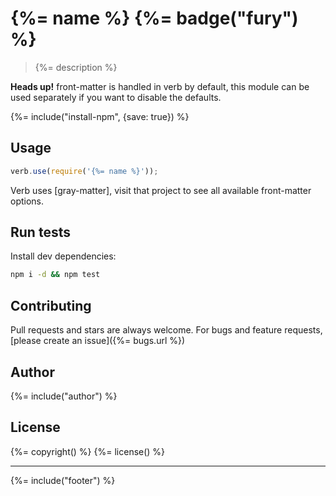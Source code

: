 # {%= name %} {%= badge("fury") %}

> {%= description %}

**Heads up!** front-matter is handled in verb by default, this module can be used separately if you want to disable the defaults. 

{%= include("install-npm", {save: true}) %}

## Usage

```js
verb.use(require('{%= name %}'));
```

Verb uses [gray-matter], visit that project to see all available front-matter options.

## Run tests

Install dev dependencies:

```bash
npm i -d && npm test
```

## Contributing
Pull requests and stars are always welcome. For bugs and feature requests, [please create an issue]({%= bugs.url %})

## Author
{%= include("author") %}

## License
{%= copyright() %}
{%= license() %}

***

{%= include("footer") %}
